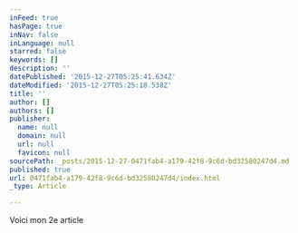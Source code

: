 ```yaml
---
inFeed: true
hasPage: true
inNav: false
inLanguage: null
starred: false
keywords: []
description: ''
datePublished: '2015-12-27T05:25:41.634Z'
dateModified: '2015-12-27T05:25:18.538Z'
title: ''
author: []
authors: []
publisher:
  name: null
  domain: null
  url: null
  favicon: null
sourcePath: _posts/2015-12-27-0471fab4-a179-42f8-9c6d-bd32580247d4.md
published: true
url: 0471fab4-a179-42f8-9c6d-bd32580247d4/index.html
_type: Article

---
```

Voici mon 2e article